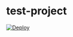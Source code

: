 # test-project

<a href="https://heroku.com/deploy?template=https://github.com/swethanaretla/test-project/tree/master">
  <img src="https://www.herokucdn.com/deploy/button.svg" alt="Deploy">
</a>